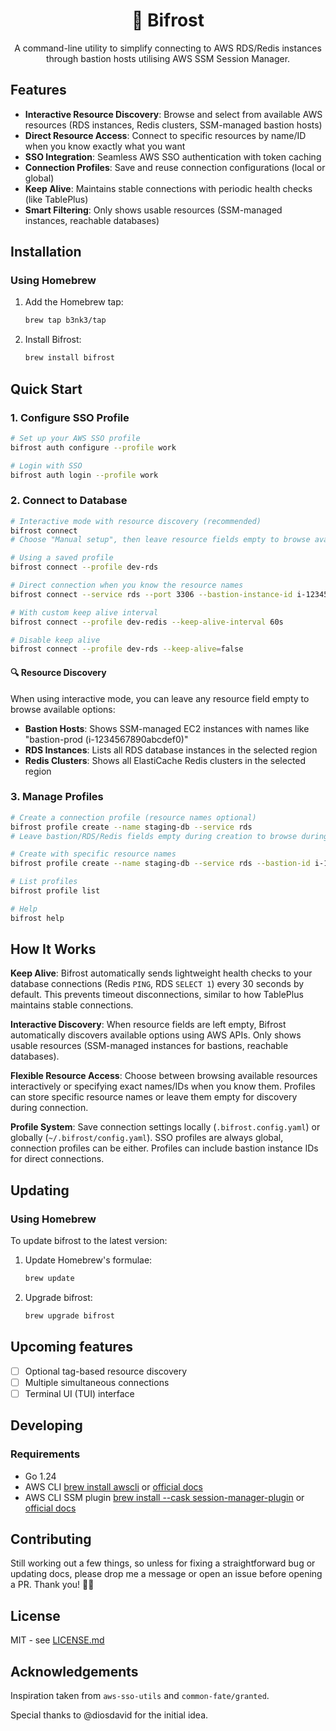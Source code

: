 <div align="center">
<h1>🌈 Bifrost </h1>
A command-line utility to simplify connecting to AWS RDS/Redis instances through bastion hosts utilising AWS SSM Session Manager.
</div>

## Features

- **Interactive Resource Discovery**: Browse and select from available AWS resources (RDS instances, Redis clusters, SSM-managed bastion hosts)
- **Direct Resource Access**: Connect to specific resources by name/ID when you know exactly what you want
- **SSO Integration**: Seamless AWS SSO authentication with token caching
- **Connection Profiles**: Save and reuse connection configurations (local or global)
- **Keep Alive**: Maintains stable connections with periodic health checks (like TablePlus)
- **Smart Filtering**: Only shows usable resources (SSM-managed instances, reachable databases)

## Installation

### Using Homebrew

1. Add the Homebrew tap:
   ```bash
   brew tap b3nk3/tap
   ```

2. Install Bifrost:
   ```bash
   brew install bifrost
   ```

## Quick Start

### 1. Configure SSO Profile
```bash
# Set up your AWS SSO profile
bifrost auth configure --profile work

# Login with SSO
bifrost auth login --profile work
```

### 2. Connect to Database
```bash
# Interactive mode with resource discovery (recommended)
bifrost connect
# Choose "Manual setup", then leave resource fields empty to browse available options

# Using a saved profile
bifrost connect --profile dev-rds

# Direct connection when you know the resource names
bifrost connect --service rds --port 3306 --bastion-instance-id i-1234567890abcdef0

# With custom keep alive interval
bifrost connect --profile dev-redis --keep-alive-interval 60s

# Disable keep alive
bifrost connect --profile dev-rds --keep-alive=false
```

#### 🔍 Resource Discovery
When using interactive mode, you can leave any resource field empty to browse available options:
- **Bastion Hosts**: Shows SSM-managed EC2 instances with names like "bastion-prod (i-1234567890abcdef0)"
- **RDS Instances**: Lists all RDS database instances in the selected region
- **Redis Clusters**: Shows all ElastiCache Redis clusters in the selected region

### 3. Manage Profiles
```bash
# Create a connection profile (resource names optional)
bifrost profile create --name staging-db --service rds
# Leave bastion/RDS/Redis fields empty during creation to browse during connection

# Create with specific resource names
bifrost profile create --name staging-db --service rds --bastion-id i-1234567890abcdef0

# List profiles
bifrost profile list

# Help
bifrost help
```

## How It Works

**Keep Alive**: Bifrost automatically sends lightweight health checks to your database connections (Redis `PING`, RDS `SELECT 1`) every 30 seconds by default. This prevents timeout disconnections, similar to how TablePlus maintains stable connections.

**Interactive Discovery**: When resource fields are left empty, Bifrost automatically discovers available options using AWS APIs. Only shows usable resources (SSM-managed instances for bastions, reachable databases).

**Flexible Resource Access**: Choose between browsing available resources interactively or specifying exact names/IDs when you know them. Profiles can store specific resource names or leave them empty for discovery during connection.

**Profile System**: Save connection settings locally (`.bifrost.config.yaml`) or globally (`~/.bifrost/config.yaml`). SSO profiles are always global, connection profiles can be either. Profiles can include bastion instance IDs for direct connections.
## Updating
### Using Homebrew

To update bifrost to the latest version:

1. Update Homebrew's formulae:
   ```bash
   brew update
   ```

2. Upgrade bifrost:
   ```bash
   brew upgrade bifrost
   ```


## Upcoming features

- [ ] Optional tag-based resource discovery
- [ ] Multiple simultaneous connections
- [ ] Terminal UI (TUI) interface

## Developing
### Requirements

- Go 1.24
- AWS CLI [brew install awscli](https://formulae.brew.sh/formula/awscli) or [official docs](https://docs.aws.amazon.com/cli/latest/userguide/getting-started-install.html)
- AWS CLI SSM plugin [brew install --cask session-manager-plugin](https://formulae.brew.sh/cask/session-manager-plugin#default) or [official docs](https://docs.aws.amazon.com/systems-manager/latest/userguide/session-manager-working-with-install-plugin.html)


## Contributing

Still working out a few things, so unless for fixing a straightforward bug or updating docs, please drop me a message or open an issue before opening a PR. Thank you! 🙏🏻

## License

MIT - see [LICENSE.md](LICENSE.md)

## Acknowledgements

Inspiration taken from `aws-sso-utils` and `common-fate/granted`.

Special thanks to @diosdavid for the initial idea.